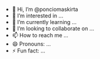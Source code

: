- 👋 Hi, I’m @ponciomaskirta
- 👀 I’m interested in ...
- 🌱 I’m currently learning ...
- 💞️ I’m looking to collaborate on ...
- 📫 How to reach me ...
- 😄 Pronouns: ...
- ⚡ Fun fact: ...

<!---
ponciomaskirta/ponciomaskirta is a ✨ special ✨ repository because its `README.md` (this file) appears on your GitHub profile.
You can click the Preview link to take a look at your changes.
--->
